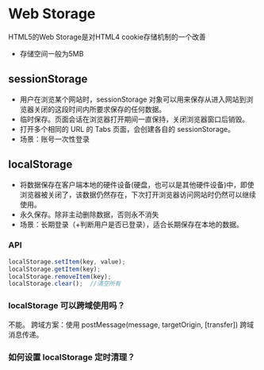 # Web Storage
HTML5的Web Storage是对HTML4 cookie存储机制的一个改善
- 存储空间一般为5MB

## sessionStorage
- 用户在浏览某个网站时，sessionStorage 对象可以用来保存从进入网站到浏览器关闭的这段时间内所要求保存的任何数据。
- 临时保存。页面会话在浏览器打开期间一直保持，关闭浏览器窗口后销毁。
- 打开多个相同的 URL 的 Tabs 页面，会创建各自的 sessionStorage。
- 场景：账号一次性登录 

## localStorage
- 将数据保存在客户端本地的硬件设备(硬盘，也可以是其他硬件设备)中，即使浏览器被关闭了，该数据仍然存在，下次打开浏览器访问网站时仍然可以继续使用。
- 永久保存。除非主动删除数据，否则永不消失
- 场景：长期登录（+判断用户是否已登录），适合长期保存在本地的数据。

### API
```js
localStorage.setItem(key, value);
localStorage.getItem(key);
localStorage.removeItem(key);
localStorage.clear();  //清空所有
```

### localStorage 可以跨域使用吗？
不能。
跨域方案：使用 postMessage(message, targetOrigin, [transfer]) 跨域消息传递。

### 如何设置 localStorage 定时清理？

